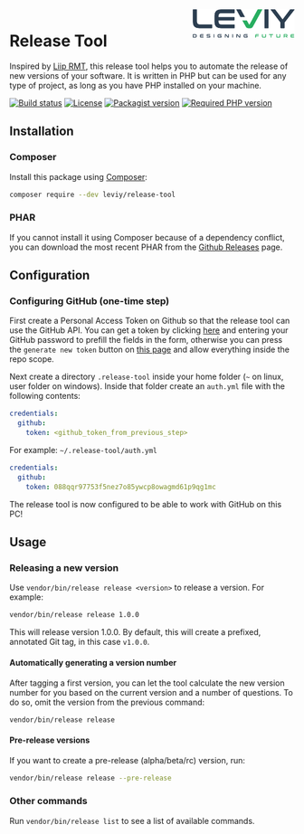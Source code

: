 <img src="docs/leviy-logo.png" alt="LEVIY logo" align="right" />

# Release Tool

Inspired by [Liip RMT](https://github.com/liip/RMT), this release tool helps you
to automate the release of new versions of your software. It is written in PHP
but can be used for any type of project, as long as you have PHP installed on
your machine.

[![Build status](https://travis-ci.com/leviy/release-tool.svg)](https://travis-ci.com/leviy/release-tool)
[![License](https://img.shields.io/github/license/leviy/release-tool.svg)](https://github.com/leviy/release-tool/blob/master/LICENSE.txt)
[![Packagist version](https://img.shields.io/packagist/v/leviy/release-tool.svg)](https://packagist.org/packages/leviy/release-tool)
[![Required PHP version](https://img.shields.io/packagist/php-v/leviy/release-tool.svg)](https://github.com/leviy/release-tool/blob/master/composer.json)

## Installation

### Composer
Install this package using [Composer](https://getcomposer.org/):

```bash
composer require --dev leviy/release-tool
```

### PHAR
If you cannot install it using Composer because of a dependency conflict, you can download the most recent PHAR from the [Github Releases](https://github.com/leviy/release-tool/releases) page.

## Configuration

### Configuring GitHub (one-time step)

First create a Personal Access Token on Github so that the release tool can use the GitHub API.
You can get a token by clicking [here](https://github.com/settings/tokens/new?scopes=repo&description=Leviy+Release+Tool) and entering your GitHub password to prefill the fields in the form,
otherwise you can press the `generate new token` button on [this page](https://github.com/settings/tokens/) and allow everything inside the repo scope.

Next create a directory `.release-tool` inside your home folder (`~` on linux, user folder on windows).
Inside that folder create an `auth.yml` file with the following contents:

```yml
credentials:
  github:
    token: <github_token_from_previous_step>
```

For example:
`~/.release-tool/auth.yml`
```yml
credentials:
  github:
    token: 088qqr97753f5nez7o85ywcp8owagmd61p9qg1mc
```

The release tool is now configured to be able to work with GitHub on this PC!

## Usage

### Releasing a new version

Use ```vendor/bin/release release <version>``` to release a version. For example:

```bash
vendor/bin/release release 1.0.0
```

This will release version 1.0.0. By default, this will create a prefixed,
annotated Git tag, in this case `v1.0.0`.

#### Automatically generating a version number

After tagging a first version, you can let the tool calculate the new version
number for you based on the current version and a number of questions. To do so,
omit the version from the previous command:

```bash
vendor/bin/release release
```

#### Pre-release versions

If you want to create a pre-release (alpha/beta/rc) version, run:

```bash
vendor/bin/release release --pre-release
```

### Other commands

Run ```vendor/bin/release list``` to see a list of available commands.
